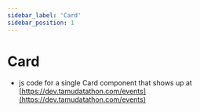 ```yaml
---
sidebar_label: 'Card'
sidebar_position: 1
---
```

# Card

* js code for a single Card component that shows up at [https://dev.tamudatathon.com/events](https://dev.tamudatathon.com/events)